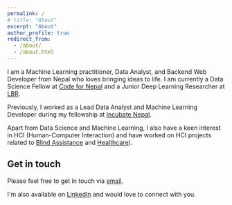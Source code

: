 ```yaml
---
permalink: /
# title: "About"
excerpt: "About"
author_profile: true
redirect_from: 
  - /about/
  - /about.html
---
```


I am a Machine Learning practitioner, Data Analyst, and Backend Web Developer from Nepal who loves bringing ideas to life. I am currently a Data Science Fellow at [Code for Nepal](https://codefornepal.org/) and a Junior Deep Learning Researcher at [LBR](https://in.linkedin.com/company/learnbyresearch).

Previously, I worked as a Lead Data Analyst and Machine Learning Developer during my fellowship at [Incubate Nepal](https://incubatenepal.com/).

Apart from Data Science and Machine Learning, I also have a keen interest in HCI (Human-Computer Interaction) and have worked on HCI projects related to [Blind Assistance](https://github.com/dhaydoo/SeeingBox) and [Healthcare](https://projectsaas.info)).



Get in touch
------
Please feel free to get in touch via [email](mailto:ayushrajdahal@gmail.com).

I'm also available on [LinkedIn](https://www.linkedin.com/in/ayushrajdahal/) and would love to connect with you.